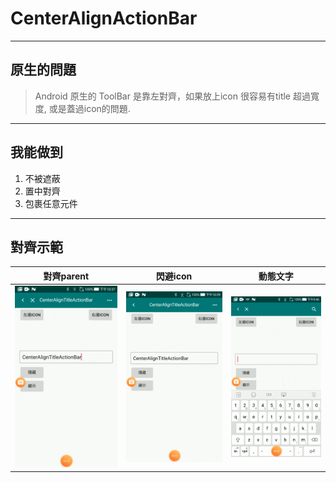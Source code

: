 # CenterAlignActionBar

----
## 原生的問題
> Android 原生的 ToolBar 是靠左對齊，如果放上icon 很容易有title 超過寬度, 或是蓋過icon的問題.

----
## 我能做到

1. 不被遮蔽
2. 置中對齊
3. 包裹任意元件

----
## 對齊示範
| 對齊parent | 閃避icon | 動態文字 |
|:---------:|:--------:|:-------:|
|![](https://github.com/voarlese/CenterAlignTitleActionBar/blob/master/gif/center_icon.gif)|![](https://github.com/voarlese/CenterAlignTitleActionBar/blob/master/gif/center_parent.gif)|![](https://github.com/voarlese/CenterAlignTitleActionBar/blob/master/gif/%E5%8B%95%E6%85%8B%E6%96%87%E5%AD%97.gif)|

